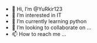 - 👋 Hi, I’m @YuRkir123
- 👀 I’m interested in IT
- 🌱 I’m currently learning python
- 💞️ I’m looking to collaborate on ...
- 📫 How to reach me ...

<!---
YuRkir123/YuRkir123 is a ✨ special ✨ repository because its `README.md` (this file) appears on your GitHub profile.
You can click the Preview link to take a look at your changes.
--->
